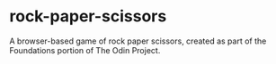 # rock-paper-scissors

A browser-based game of rock paper scissors, created as part of the Foundations portion of The Odin Project. 